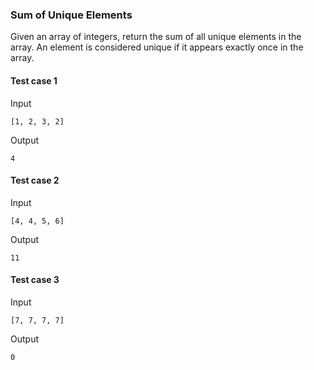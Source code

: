 ### Sum of Unique Elements

Given an array of integers, return the sum of all unique elements in the array. An element is considered unique if it appears exactly once in the array.


#### Test case 1

Input

```
[1, 2, 3, 2]
```

Output

```
4
```


#### Test case 2

Input

```
[4, 4, 5, 6]
```

Output

```
11
```


#### Test case 3

Input

```
[7, 7, 7, 7]
```

Output

```
0
```